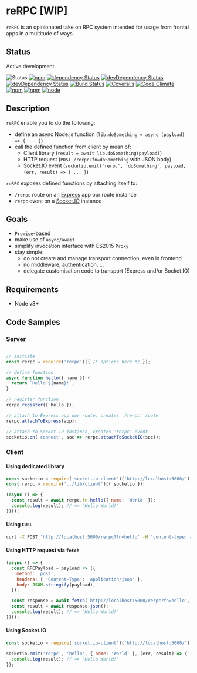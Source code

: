 
reRPC [WIP]
===========

`reRPC` is an opinionated take on RPC system intended for usage from frontal apps in a multitude of ways.

## Status

Active development.

![Status](https://img.shields.io/badge/status-active%20development-yellow.svg)
[![npm](https://img.shields.io/npm/v/rerpc.svg?maxAge=1000)](https://www.npmjs.com/package/rerpc)
[![dependency Status](https://img.shields.io/david/naderio/rerpc.svg?maxAge=1000)](https://david-dm.org/naderio/rerpc)
[![devDependency Status](https://img.shields.io/david/dev/naderio/rerpc.svg?maxAge=1000)](https://david-dm.org/naderio/rerpc)
[![devDependency Status](https://img.shields.io/david/peer/naderio/rerpc.svg?maxAge=1000)](https://david-dm.org/naderio/rerpc)
[![Build Status](https://img.shields.io/travis/naderio/rerpc.svg?maxAge=1000)](https://travis-ci.org/naderio/rerpc)
[![Coveralls](https://img.shields.io/coveralls/naderio/rerpc.svg?maxAge=1000)](https://coveralls.io/github/naderio/rerpc)
[![Code Climate](https://img.shields.io/codeclimate/github/naderio/rerpc.svg?maxAge=1000)](https://codeclimate.com/github/naderio/rerpc)
[![npm](https://img.shields.io/npm/dt/rerpc.svg?maxAge=1000)](https://www.npmjs.com/package/rerpc)
[![npm](https://img.shields.io/npm/l/rerpc.svg?maxAge=1000)](https://github.com/naderio/rerpc/blob/master/LICENSE.md)
[![node](https://img.shields.io/node/v/rerpc.svg?maxAge=1000)](https://www.npmjs.com/package/rerpc)

## Description

`reRPC` enable you to do the following:
- define an async Node.js function (`lib.doSomething = async (payload) => { ... }`)
- call the defined function from client by mean of:
  - Client library  (`result = await lib.doSomething(payload)`)
  - HTTP request (`POST /rerpc?fn=doSomething` with JSON body)
  - Socket.IO event (`socketio.emit('rerpc', 'doSomething', payload, (err, result) => { ... }`)

`reRPC` exposes defined functions by attaching itself to:
- `/rerpc` route on an [Express](https://expressjs.com/) app oor route instance  
- `rerpc` event on a [Socket.IO](https://socket.io/) instance

## Goals

- `Promise`-based
- make use of `async/await`
- simplify invocation interface with ES2015 `Proxy`
- stay simple:
  - do not create and manage transport connection, even in frontend
  - no middleware, authentication, ...
  - delegate customisation code to transport (Express and/or Socket.IO)

## Requirements

- Node v8+

## Code Samples

### Server

```javascript

// initiate
const rerpc = require('rerpc')({ /* options here */ });

// define function
async function hello({ name }) {
  return `Hello ${name}!`;
}

// register function
rerpc.register({ hello });

// attach to Express app our route, creates '/rerpc' route
rerpc.attachToExpress(app);

// attach to Socket.IO instance, creates 'rerpc' event
socketio.on('connect', soc => rerpc.attachToSocketIO(soc));
```

### Client

#### Using dedicated library

```javascript
const socketio = require('socket.io-client')('http://localhost:5000/');
const rerpc = require('../lib/client')({ socketio });

(async () => {
  const result = await rerpc.fn.hello({ name: 'World' });
  console.log(result); // => "Hello World!"
})();
```

#### Using `CURL`

```bash
curl -X POST 'http://localhost:5000/rerpc?fn=hello' -H 'content-type: application/json' -d '{"name": "World"}' # => "Hello World!"
```

#### Using HTTP request via `fetch`

```javascript
(async () => {
  const RPCPayload = payload => ({
    method: 'post',
    headers: { 'Content-Type': 'application/json' },
    body: JSON.stringify(payload),
  });

  const response = await fetch('http://localhost:5000/rerpc?fn=hello', RPCPayload({ name: 'World' }));
  const result = await response.json();
  console.log(result); // => "Hello World!"
})();
```

#### Using Socket.IO

```javascript
const socketio = require('socket.io-client')('http://localhost:5000/');

socketio.emit('rerpc', 'hello', { name: 'World' }, (err, result) => {
  console.log(result); // => "Hello World!"
});
```
